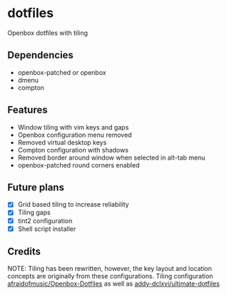 # dotfiles
Openbox dotfiles with tiling
## Dependencies
* openbox-patched or openbox
* dmenu 
* compton 
## Features
* Window tiling with vim keys and gaps
* Openbox configuration menu removed
* Removed virtual desktop keys
* Compton configuration with shadows
* Removed border around window when selected in alt-tab menu
* openbox-patched round corners enabled
## Future plans
- [x] Grid based tiling to increase reliability 
- [x] Tiling gaps
- [x] tint2 configuration 
- [x] Shell script installer 
## Credits
NOTE: Tiling has been rewritten, however, the key layout and location concepts are originally from these configurations.
Tiling configuration [afraidofmusic/Openbox-Dotfiles](https://github.com/afraidofmusic/Openbox-Dotfiles) as well as 
[addy-dclxvi/ultimate-dotfiles](https://github.com/addy-dclxvi/ultimate-dotfiles/blob/master/.config/openbox/rc.xml)
